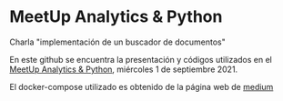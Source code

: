 # MeetUp Analytics & Python
Charla "implementación de un buscador de documentos"

En este github se encuentra la presentación y códigos utilizados en el [MeetUp Analytics & Python](https://www.youtube.com/watch?v=WUeF6bYhCM0), miércoles 1 de septiembre 2021.


El docker-compose utilizado es obtenido de la página web de [medium](https://medium.com/@TimvanBaarsen/how-to-run-an-elasticsearch-7-x-single-node-cluster-for-local-development-using-docker-compose-2b7ab73d8b82) 


